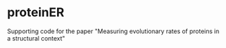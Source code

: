 # proteinER
Supporting code for the paper "Measuring evolutionary rates of proteins in a structural context"
